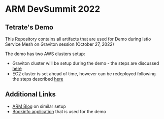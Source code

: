 # ARM DevSummit 2022

## Tetrate's Demo

This Repository contains all artifacts that are used for Demo during Istio Service Mesh on Graviton session (October 27, 2022)

The demo has two AWS clusters setup:

- Graviton cluster will be setup during the demo - the steps are discussed [here](GRAVITON.md)
- EC2 cluster is set ahead of time, however can be redeployed following the steps described [here](REVIEWS.md)

## Additional Links

- [ARM Blog](https://community.arm.com/arm-community-blogs/b/infrastructure-solutions-blog/posts/deploying-tetrate-istio-distribution-for-arm-neoverse-based-aws-graviton-processors) on similar setup
- [Bookinfo application](https://istio.io/latest/docs/examples/bookinfo/) that is used for the demo
